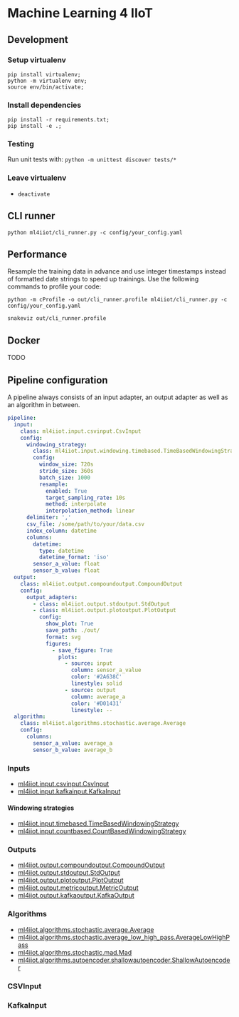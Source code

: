 # Machine Learning 4 IIoT

## Development

### Setup virtualenv

```
pip install virtualenv;
python -m virtualenv env;
source env/bin/activate;
```

### Install dependencies

```
pip install -r requirements.txt;
pip install -e .;
```

### Testing

Run unit tests with: `python -m unittest discover tests/*`

### Leave virtualenv

- `deactivate`

## CLI runner

```
python ml4iiot/cli_runner.py -c config/your_config.yaml
```

## Performance

Resample the training data in advance and use integer timestamps instead of formatted date strings to speed up trainings. 
Use the following commands to profile your code:

```
python -m cProfile -o out/cli_runner.profile ml4iiot/cli_runner.py -c config/your_config.yaml
```

```
snakeviz out/cli_runner.profile 
```

## Docker

TODO

## Pipeline configuration

A pipeline always consists of an input adapter, an output adapter as well as an algorithm in between. 

```yaml
pipeline:
  input:
    class: ml4iiot.input.csvinput.CsvInput
    config:
      windowing_strategy:
        class: ml4iiot.input.windowing.timebased.TimeBasedWindowingStrategy
        config:
          window_size: 720s
          stride_size: 360s
          batch_size: 1000
          resample:
            enabled: True
            target_sampling_rate: 10s
            method: interpolate
            interpolation_method: linear
      delimiter: ','
      csv_file: /some/path/to/your/data.csv
      index_column: datetime
      columns:
        datetime:
          type: datetime
          datetime_format: 'iso'
        sensor_a_value: float
        sensor_b_value: float
  output:
    class: ml4iiot.output.compoundoutput.CompoundOutput
    config:
      output_adapters:
        - class: ml4iiot.output.stdoutput.StdOutput
        - class: ml4iiot.output.plotoutput.PlotOutput
          config:
            show_plot: True
            save_path: ./out/
            format: svg
            figures:
              - save_figure: True
                plots:
                  - source: input
                    column: sensor_a_value
                    color: '#2A638C'
                    linestyle: solid
                  - source: output
                    column: average_a
                    color: '#D01431'
                    linestyle: --
  algorithm:
    class: ml4iiot.algorithms.stochastic.average.Average
    config:
      columns:
        sensor_a_value: average_a
        sensor_b_value: average_b
```

### Inputs
- [ml4iiot.input.csvinput.CsvInput](#CSVInput) 
- [ml4iiot.input.kafkainput.KafkaInput](#KafkaInput)

#### Windowing strategies

- [ml4iiot.input.timebased.TimeBasedWindowingStrategy](#TimeBasedWindowingStrategy) 
- [ml4iiot.input.countbased.CountBasedWindowingStrategy](#CountBasedWindowingStrategy) 

### Outputs
- [ml4iiot.output.compoundoutput.CompoundOutput](#CompoundOutput)
- [ml4iiot.output.stdoutput.StdOutput](#StdOutput)
- [ml4iiot.output.plotoutput.PlotOutput](#PlotOutput)
- [ml4iiot.output.metricoutput.MetricOutput](#MetricOutput)
- [ml4iiot.output.kafkaoutput.KafkaOutput](#KafkaOutput)

### Algorithms
- [ml4iiot.algorithms.stochastic.average.Average](#Average)
- [ml4iiot.algorithms.stochastic.average_low_high_pass.AverageLowHighPass](#AverageLowHighPass)
- [ml4iiot.algorithms.stochastic.mad.Mad](#Mad)
- [ml4iiot.algorithms.autoencoder.shallowautoencoder.ShallowAutoencoder](#ShallowAutoencoder)

### CSVInput

### KafkaInput  
